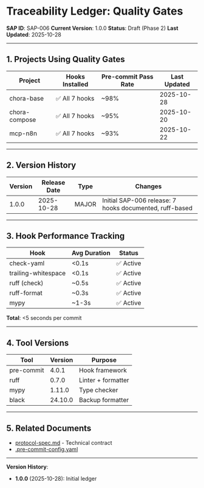 # Traceability Ledger: Quality Gates

**SAP ID**: SAP-006
**Current Version**: 1.0.0
**Status**: Draft (Phase 2)
**Last Updated**: 2025-10-28

---

## 1. Projects Using Quality Gates

| Project | Hooks Installed | Pre-commit Pass Rate | Last Updated |
|---------|-----------------|----------------------|--------------|
| chora-base | ✅ All 7 hooks | ~98% | 2025-10-28 |
| chora-compose | ✅ All 7 hooks | ~95% | 2025-10-20 |
| mcp-n8n | ✅ All 7 hooks | ~93% | 2025-10-22 |

---

## 2. Version History

| Version | Release Date | Type | Changes |
|---------|--------------|------|---------|
| 1.0.0 | 2025-10-28 | MAJOR | Initial SAP-006 release: 7 hooks documented, ruff-based |

---

## 3. Hook Performance Tracking

| Hook | Avg Duration | Status |
|------|--------------|--------|
| check-yaml | <0.1s | ✅ Active |
| trailing-whitespace | <0.1s | ✅ Active |
| ruff (check) | ~0.5s | ✅ Active |
| ruff-format | ~0.3s | ✅ Active |
| mypy | ~1-3s | ✅ Active |

**Total**: <5 seconds per commit

---

## 4. Tool Versions

| Tool | Version | Purpose |
|------|---------|---------|
| pre-commit | 4.0.1 | Hook framework |
| ruff | 0.7.0 | Linter + formatter |
| mypy | 1.11.0 | Type checker |
| black | 24.10.0 | Backup formatter |

---

## 5. Related Documents

- [protocol-spec.md](protocol-spec.md) - Technical contract
- [.pre-commit-config.yaml](../../../../static-template/.pre-commit-config.yaml)

---

**Version History**:
- **1.0.0** (2025-10-28): Initial ledger
